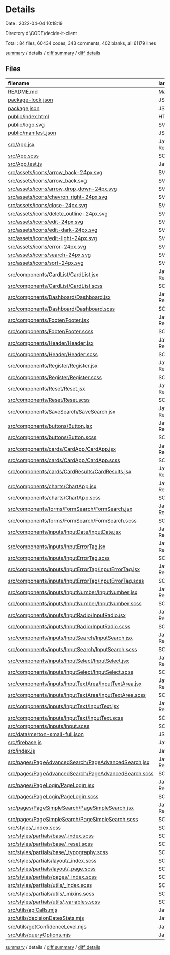 # Details

Date : 2022-04-04 10:18:19

Directory d:\CODE\decide-it-client

Total : 84 files,  60434 codes, 343 comments, 402 blanks, all 61179 lines

[summary](results.md) / details / [diff summary](diff.md) / [diff details](diff-details.md)

## Files
| filename | language | code | comment | blank | total |
| :--- | :--- | ---: | ---: | ---: | ---: |
| [README.md](/README.md) | Markdown | 38 | 0 | 33 | 71 |
| [package-lock.json](/package-lock.json) | JSON | 12,877 | 0 | 1 | 12,878 |
| [package.json](/package.json) | JSON | 73 | 0 | 1 | 74 |
| [public/index.html](/public/index.html) | HTML | 17 | 26 | 1 | 44 |
| [public/logo.svg](/public/logo.svg) | SVG | 8 | 0 | 0 | 8 |
| [public/manifest.json](/public/manifest.json) | JSON | 25 | 0 | 1 | 26 |
| [src/App.jsx](/src/App.jsx) | JavaScript React | 75 | 4 | 13 | 92 |
| [src/App.scss](/src/App.scss) | SCSS | 12 | 5 | 4 | 21 |
| [src/App.test.js](/src/App.test.js) | JavaScript | 7 | 0 | 2 | 9 |
| [src/assets/icons/arrow_back-24px.svg](/src/assets/icons/arrow_back-24px.svg) | SVG | 3 | 0 | 1 | 4 |
| [src/assets/icons/arrow_back.svg](/src/assets/icons/arrow_back.svg) | SVG | 3 | 0 | 1 | 4 |
| [src/assets/icons/arrow_drop_down-24px.svg](/src/assets/icons/arrow_drop_down-24px.svg) | SVG | 3 | 0 | 1 | 4 |
| [src/assets/icons/chevron_right-24px.svg](/src/assets/icons/chevron_right-24px.svg) | SVG | 3 | 0 | 1 | 4 |
| [src/assets/icons/close-24px.svg](/src/assets/icons/close-24px.svg) | SVG | 3 | 0 | 1 | 4 |
| [src/assets/icons/delete_outline-24px.svg](/src/assets/icons/delete_outline-24px.svg) | SVG | 3 | 0 | 1 | 4 |
| [src/assets/icons/edit-24px.svg](/src/assets/icons/edit-24px.svg) | SVG | 3 | 0 | 1 | 4 |
| [src/assets/icons/edit-dark-24px.svg](/src/assets/icons/edit-dark-24px.svg) | SVG | 3 | 0 | 1 | 4 |
| [src/assets/icons/edit-light-24px.svg](/src/assets/icons/edit-light-24px.svg) | SVG | 3 | 0 | 1 | 4 |
| [src/assets/icons/error-24px.svg](/src/assets/icons/error-24px.svg) | SVG | 3 | 0 | 1 | 4 |
| [src/assets/icons/search-24px.svg](/src/assets/icons/search-24px.svg) | SVG | 3 | 0 | 1 | 4 |
| [src/assets/icons/sort-24px.svg](/src/assets/icons/sort-24px.svg) | SVG | 3 | 0 | 1 | 4 |
| [src/components/CardList/CardList.jsx](/src/components/CardList/CardList.jsx) | JavaScript React | 28 | 0 | 7 | 35 |
| [src/components/CardList/CardList.scss](/src/components/CardList/CardList.scss) | SCSS | 0 | 0 | 1 | 1 |
| [src/components/Dashboard/Dashboard.jsx](/src/components/Dashboard/Dashboard.jsx) | JavaScript React | 19 | 22 | 5 | 46 |
| [src/components/Dashboard/Dashboard.scss](/src/components/Dashboard/Dashboard.scss) | SCSS | 25 | 0 | 0 | 25 |
| [src/components/Footer/Footer.jsx](/src/components/Footer/Footer.jsx) | JavaScript React | 49 | 0 | 4 | 53 |
| [src/components/Footer/Footer.scss](/src/components/Footer/Footer.scss) | SCSS | 0 | 0 | 1 | 1 |
| [src/components/Header/Header.jsx](/src/components/Header/Header.jsx) | JavaScript React | 148 | 61 | 12 | 221 |
| [src/components/Header/Header.scss](/src/components/Header/Header.scss) | SCSS | 3 | 0 | 0 | 3 |
| [src/components/Register/Register.jsx](/src/components/Register/Register.jsx) | JavaScript React | 64 | 0 | 2 | 66 |
| [src/components/Register/Register.scss](/src/components/Register/Register.scss) | SCSS | 33 | 0 | 0 | 33 |
| [src/components/Reset/Reset.jsx](/src/components/Reset/Reset.jsx) | JavaScript React | 38 | 0 | 2 | 40 |
| [src/components/Reset/Reset.scss](/src/components/Reset/Reset.scss) | SCSS | 30 | 0 | 0 | 30 |
| [src/components/SaveSearch/SaveSearch.jsx](/src/components/SaveSearch/SaveSearch.jsx) | JavaScript React | 144 | 11 | 13 | 168 |
| [src/components/buttons/Button.jsx](/src/components/buttons/Button.jsx) | JavaScript React | 23 | 6 | 7 | 36 |
| [src/components/buttons/Button.scss](/src/components/buttons/Button.scss) | SCSS | 55 | 3 | 10 | 68 |
| [src/components/cards/CardApp/CardApp.jsx](/src/components/cards/CardApp/CardApp.jsx) | JavaScript React | 107 | 11 | 8 | 126 |
| [src/components/cards/CardApp/CardApp.scss](/src/components/cards/CardApp/CardApp.scss) | SCSS | 0 | 0 | 1 | 1 |
| [src/components/cards/CardResults/CardResults.jsx](/src/components/cards/CardResults/CardResults.jsx) | JavaScript React | 70 | 3 | 9 | 82 |
| [src/components/charts/ChartApp.jsx](/src/components/charts/ChartApp.jsx) | JavaScript React | 159 | 53 | 8 | 220 |
| [src/components/charts/ChartApp.scss](/src/components/charts/ChartApp.scss) | SCSS | 13 | 2 | 2 | 17 |
| [src/components/forms/FormSearch/FormSearch.jsx](/src/components/forms/FormSearch/FormSearch.jsx) | JavaScript React | 278 | 21 | 25 | 324 |
| [src/components/forms/FormSearch/FormSearch.scss](/src/components/forms/FormSearch/FormSearch.scss) | SCSS | 16 | 8 | 6 | 30 |
| [src/components/inputs/InputDate/InputDate.jsx](/src/components/inputs/InputDate/InputDate.jsx) | JavaScript React | 21 | 0 | 3 | 24 |
| [src/components/inputs/InputErrorTag.jsx](/src/components/inputs/InputErrorTag.jsx) | JavaScript React | 19 | 0 | 5 | 24 |
| [src/components/inputs/InputErrorTag.scss](/src/components/inputs/InputErrorTag.scss) | SCSS | 11 | 0 | 8 | 19 |
| [src/components/inputs/InputErrorTag/InputErrorTag.jsx](/src/components/inputs/InputErrorTag/InputErrorTag.jsx) | JavaScript React | 19 | 0 | 5 | 24 |
| [src/components/inputs/InputErrorTag/InputErrorTag.scss](/src/components/inputs/InputErrorTag/InputErrorTag.scss) | SCSS | 11 | 0 | 8 | 19 |
| [src/components/inputs/InputNumber/InputNumber.jsx](/src/components/inputs/InputNumber/InputNumber.jsx) | JavaScript React | 22 | 1 | 3 | 26 |
| [src/components/inputs/InputNumber/InputNumber.scss](/src/components/inputs/InputNumber/InputNumber.scss) | SCSS | 1 | 0 | 1 | 2 |
| [src/components/inputs/InputRadio/InputRadio.jsx](/src/components/inputs/InputRadio/InputRadio.jsx) | JavaScript React | 42 | 0 | 4 | 46 |
| [src/components/inputs/InputRadio/InputRadio.scss](/src/components/inputs/InputRadio/InputRadio.scss) | SCSS | 13 | 0 | 4 | 17 |
| [src/components/inputs/InputSearch/InputSearch.jsx](/src/components/inputs/InputSearch/InputSearch.jsx) | JavaScript React | 24 | 0 | 4 | 28 |
| [src/components/inputs/InputSearch/InputSearch.scss](/src/components/inputs/InputSearch/InputSearch.scss) | SCSS | 43 | 0 | 10 | 53 |
| [src/components/inputs/InputSelect/InputSelect.jsx](/src/components/inputs/InputSelect/InputSelect.jsx) | JavaScript React | 40 | 5 | 4 | 49 |
| [src/components/inputs/InputSelect/InputSelect.scss](/src/components/inputs/InputSelect/InputSelect.scss) | SCSS | 1 | 0 | 1 | 2 |
| [src/components/inputs/InputTextArea/InputTextArea.jsx](/src/components/inputs/InputTextArea/InputTextArea.jsx) | JavaScript React | 23 | 0 | 3 | 26 |
| [src/components/inputs/InputTextArea/InputTextArea.scss](/src/components/inputs/InputTextArea/InputTextArea.scss) | SCSS | 13 | 1 | 2 | 16 |
| [src/components/inputs/InputText/InputText.jsx](/src/components/inputs/InputText/InputText.jsx) | JavaScript React | 21 | 1 | 3 | 25 |
| [src/components/inputs/InputText/InputText.scss](/src/components/inputs/InputText/InputText.scss) | SCSS | 32 | 3 | 8 | 43 |
| [src/components/inputs/input.scss](/src/components/inputs/input.scss) | SCSS | 39 | 0 | 10 | 49 |
| [src/data/merton-small-full.json](/src/data/merton-small-full.json) | JSON | 44,524 | 0 | 1 | 44,525 |
| [src/firebase.js](/src/firebase.js) | JavaScript | 146 | 9 | 14 | 169 |
| [src/index.js](/src/index.js) | JavaScript | 16 | 0 | 1 | 17 |
| [src/pages/PageAdvancedSearch/PageAdvancedSearch.jsx](/src/pages/PageAdvancedSearch/PageAdvancedSearch.jsx) | JavaScript React | 177 | 7 | 18 | 202 |
| [src/pages/PageAdvancedSearch/PageAdvancedSearch.scss](/src/pages/PageAdvancedSearch/PageAdvancedSearch.scss) | SCSS | 12 | 4 | 3 | 19 |
| [src/pages/PageLogin/PageLogin.jsx](/src/pages/PageLogin/PageLogin.jsx) | JavaScript React | 38 | 23 | 2 | 63 |
| [src/pages/PageLogin/PageLogin.scss](/src/pages/PageLogin/PageLogin.scss) | SCSS | 33 | 0 | 0 | 33 |
| [src/pages/PageSimpleSearch/PageSimpleSearch.jsx](/src/pages/PageSimpleSearch/PageSimpleSearch.jsx) | JavaScript React | 240 | 6 | 26 | 272 |
| [src/pages/PageSimpleSearch/PageSimpleSearch.scss](/src/pages/PageSimpleSearch/PageSimpleSearch.scss) | SCSS | 0 | 0 | 1 | 1 |
| [src/styles/_index.scss](/src/styles/_index.scss) | SCSS | 4 | 0 | 1 | 5 |
| [src/styles/partials/base/_index.scss](/src/styles/partials/base/_index.scss) | SCSS | 2 | 0 | 0 | 2 |
| [src/styles/partials/base/_reset.scss](/src/styles/partials/base/_reset.scss) | SCSS | 34 | 1 | 3 | 38 |
| [src/styles/partials/base/_typography.scss](/src/styles/partials/base/_typography.scss) | SCSS | 80 | 1 | 11 | 92 |
| [src/styles/partials/layout/_index.scss](/src/styles/partials/layout/_index.scss) | SCSS | 1 | 0 | 0 | 1 |
| [src/styles/partials/layout/_page.scss](/src/styles/partials/layout/_page.scss) | SCSS | 8 | 0 | 1 | 9 |
| [src/styles/partials/pages/_index.scss](/src/styles/partials/pages/_index.scss) | SCSS | 0 | 0 | 1 | 1 |
| [src/styles/partials/utils/_index.scss](/src/styles/partials/utils/_index.scss) | SCSS | 2 | 0 | 0 | 2 |
| [src/styles/partials/utils/_mixins.scss](/src/styles/partials/utils/_mixins.scss) | SCSS | 44 | 10 | 12 | 66 |
| [src/styles/partials/utils/_variables.scss](/src/styles/partials/utils/_variables.scss) | SCSS | 13 | 3 | 7 | 23 |
| [src/utils/apiCalls.mjs](/src/utils/apiCalls.mjs) | JavaScript | 57 | 21 | 5 | 83 |
| [src/utils/decisionDatesStats.mjs](/src/utils/decisionDatesStats.mjs) | JavaScript | 37 | 0 | 7 | 44 |
| [src/utils/getConfidenceLevel.mjs](/src/utils/getConfidenceLevel.mjs) | JavaScript | 32 | 1 | 7 | 40 |
| [src/utils/queryOptions.mjs](/src/utils/queryOptions.mjs) | JavaScript | 69 | 10 | 4 | 83 |

[summary](results.md) / details / [diff summary](diff.md) / [diff details](diff-details.md)